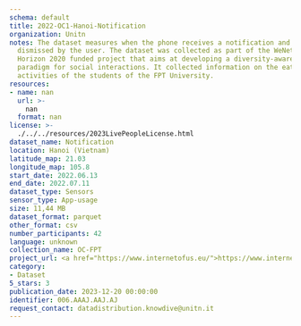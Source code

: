 ```yaml
---
schema: default
title: 2022-OC1-Hanoi-Notification
organization: Unitn
notes: The dataset measures when the phone receives a notification and when it is
  dismissed by the user. The dataset was collected as part of the WeNet project, a
  Horizon 2020 funded project that aims at developing a diversity-aware, machine-mediated
  paradigm for social interactions. It collected information on the eating/drinking
  activities of the students of the FPT University.
resources:
- name: nan
  url: >-
    nan
  format: nan
license: >-
  ./../../resources/2023LivePeopleLicense.html
dataset_name: Notification
location: Hanoi (Vietnam)
latitude_map: 21.03
longitude_map: 105.8
start_date: 2022.06.13
end_date: 2022.07.11
dataset_type: Sensors
sensor_type: App-usage
size: 11,44 MB
dataset_format: parquet
other_format: csv
number_participants: 42
language: unknown
collection_name: OC-FPT
project_url: <a href="https://www.internetofus.eu/">https://www.internetofus.eu/</a>
category:
- Dataset
5_stars: 3
publication_date: 2023-12-20 00:00:00
identifier: 006.AAAJ.AAJ.AJ
request_contact: datadistribution.knowdive@unitn.it
---
```

